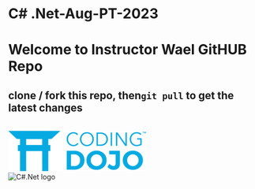 # C# .Net-Aug-PT-2023

# Welcome to Instructor Wael GitHUB Repo
 

## clone / fork this repo, then`git pull` to get the latest changes

<br />

<img src="https://github.com/Alaa-1/git_assets/blob/602d3adae821af29d428f7d6b2a83de4d276a71c/codingDojoHr.png" alt="Coding Dojo Logo" width="280">

<br />

<img src="https://wakeupandcode.com/wp-content/uploads/2019/03/C.NET_-1024x384-1.png" alt="C#.Net logo" width="280">
